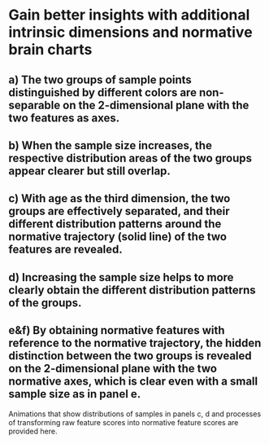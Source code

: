 # Gain better insights with additional intrinsic dimensions and normative brain charts 
## a) The two groups of sample points distinguished by different colors are non-separable on the 2-dimensional plane with the two features as axes. 
## b) When the sample size increases, the respective distribution areas of the two groups appear clearer but still overlap. 
## c) With age as the third dimension, the two groups are effectively separated, and their different distribution patterns around the normative trajectory (solid line) of the two features are revealed. 
## d) Increasing the sample size helps to more clearly obtain the different distribution patterns of the groups. 
## e&f) By obtaining normative features with reference to the normative trajectory, the hidden distinction between the two groups is revealed on the 2-dimensional plane with the two normative axes, which is clear even with a small sample size as in panel e. 

Animations that show distributions of samples in panels c, d and processes of transforming raw feature scores into normative feature scores are provided here.
